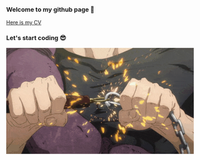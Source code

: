 ### Welcome to my github page 👋
[Here is my CV](CV.pdf)
### Let's start coding 😎

<!-- 
**Pelmeshka127/Pelmeshka127** is a ✨ _special_ ✨ repository because its `README.md` (this file) appears on your GitHub profile.

Here are some ideas to get you started:

- 🔭 I’m currently working on ...
- 🌱 I’m currently learning ...
- 👯 I’m looking to collaborate on ...
- 🤔 I’m looking for help with ...
- 💬 Ask me about ...
- 📫 How to reach me: ...
- 😄 Pronouns: ...
- ⚡ Fun fact: ...
-->

<p align="center">
<img hight="400" width="800" src=toji-fushiguro-jujusukaisen.gif>
</p>